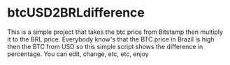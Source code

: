 # btcUSD2BRLdifference


This is a simple project that takes the btc price from Bitstamp then multiply it to the BRL price. Everybody know's that the BTC price in Brazil is high then the BTC from USD so this simple script shows the difference in percentage. You can edit, change, etc, etc, enjoy
